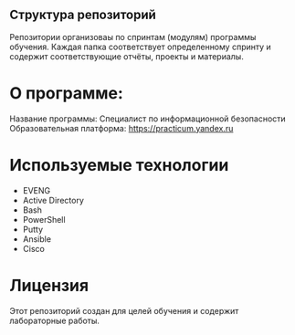 ## Структура репозиторий

Репозитории организоваы по спринтам (модулям) программы обучения. Каждая папка соответствует определенному спринту и содержит соответствующие отчёты, проекты и материалы.

# О программе:

Название программы: Специалист по информационной безопасности
Образовательная платформа: https://practicum.yandex.ru

# Используемые технологии
- EVENG
- Active Directory
- Bash
- PowerShell
- Putty
- Ansible
- Cisco
  
# Лицензия
Этот репозиторий создан для целей обучения и содержит лабораторные работы.
